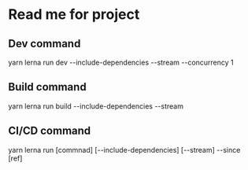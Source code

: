 # Read me for project

## Dev command

yarn lerna run dev --include-dependencies --stream --concurrency 1

## Build command

yarn lerna run build --include-dependencies --stream

## CI/CD command

yarn lerna run [commnad] [--include-dependencies] [--stream] --since [ref]
